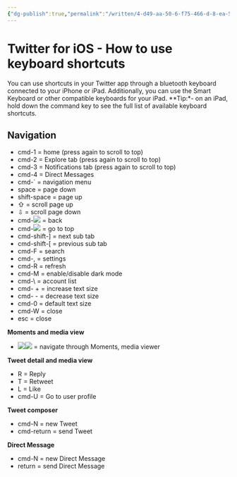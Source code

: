 ```yaml
---
{"dg-publish":true,"permalink":"/written/4-d49-aa-50-6-f75-466-d-8-ea-5-ce-08-ff-976291/","dgHomeLink":true,"dgPassFrontmatter":false}
---
```


# Twitter for iOS - How to use keyboard shortcuts

You can use shortcuts in your Twitter app through a bluetooth keyboard connected to your iPhone or iPad. Additionally, you can use the Smart Keyboard or other compatible keyboards for your iPad. **Tip:*- on an iPad, hold down the command key to see the full list of available keyboard shortcuts. 

 
## Navigation

  - cmd-1  =  home (press again to scroll to top)
  - cmd-2  =  Explore tab (press again to scroll to top)
  - cmd-3  =  Notifications tab (press again to scroll to top)
  - cmd-4  =  Direct Messages
  - cmd-`  =  navigation menu 
  - space  =  page down
  - shift-space =  page up
  - ⇧  =  scroll page up
  - ⇩  =  scroll page down
  - cmd-![](https://abs.twimg.com/emoji/v2/svg/2b05.svg)  =  back 
  - cmd-![](https://abs.twimg.com/emoji/v2/svg/2b06.svg)  =  go to top
  - cmd-shift-]  =  next sub tab
  - cmd-shift-[  =  previous sub tab
  - cmd-F  =  search 
  - cmd-,  =  settings
  - cmd-R  =  refresh
  - cmd-M  =  enable/disable dark mode
  - cmd-\  =  account list
  - cmd- + =  increase text size
  - cmd- - =  decrease text size
  - cmd-0  =  default text size
  - cmd-W  =  close
  - esc  =  close  
 

**Moments and media view**

  - ![](https://abs.twimg.com/emoji/v2/svg/2b05.svg)![](https://abs.twimg.com/emoji/v2/svg/27a1.svg)  =  navigate through Moments, media viewer  
 

**Tweet detail and media view**

  - R  =  Reply
  - T  =  Retweet
  - L  =  Like
  - cmd-U  =  Go to user profile  
 

**Tweet composer**

  - cmd-N  =  new Tweet
  - cmd-return  =  send Tweet  
 

**Direct Message**

  - cmd-N  =  new Direct Message
  - return  =  send Direct Message